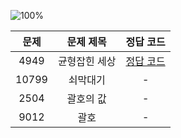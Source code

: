 ![100%](https://progress-bar.dev/1/?scale=4&title=progress&width=500&color=babaca&suffix=/4)

| 문제 | 문제 제목 | 정답 코드 |
| :--: | :--: | :--: |
| 4949 | 균형잡힌 세상 | [정답 코드](../0x08/solutions/4949.cpp) |
| 10799 | 쇠막대기 | - |
| 2504 | 괄호의 값 | - |
| 9012 | 괄호 | - |
